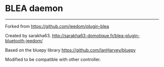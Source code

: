 
# BLEA daemon
------------------

Forked from https://github.com/jeedom/plugin-blea

Created by sarakha63. http://sarakha63-domotique.fr/blea-plugin-bluetooth-jeedom/

Based on the bluepy library https://github.com/IanHarvey/bluepy

Modified to be compatible with other controller.


